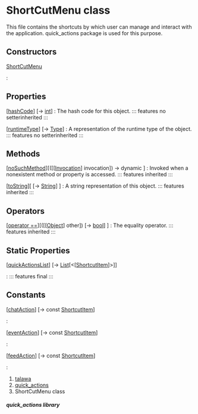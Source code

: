 
<div>

# ShortCutMenu class

</div>


This file contains the shortcuts by which user can manage and interact
with the application. quick_actions package is used for this purpose.



## Constructors

[ShortCutMenu](../constants_quick_actions/ShortCutMenu/ShortCutMenu.md)

:   



## Properties

[[hashCode](https://api.flutter.dev/flutter/dart-core/Object/hashCode.html)] [→ [int](https://api.flutter.dev/flutter/dart-core/int-class.html)]
:   The hash code for this object.
    ::: features
    no setterinherited
    :::

[[runtimeType](https://api.flutter.dev/flutter/dart-core/Object/runtimeType.html)] [→ [Type](https://api.flutter.dev/flutter/dart-core/Type-class.html)]
:   A representation of the runtime type of the object.
    ::: features
    no setterinherited
    :::



## Methods

[[noSuchMethod](https://api.flutter.dev/flutter/dart-core/Object/noSuchMethod.html)][([[[Invocation](https://api.flutter.dev/flutter/dart-core/Invocation-class.md)] invocation]) → dynamic ]
:   Invoked when a nonexistent method or property is accessed.
    ::: features
    inherited
    :::

[[toString](https://api.flutter.dev/flutter/dart-core/Object/toString.html)][ [→ [String](https://api.flutter.dev/flutter/dart-core/String-class.html)] ]
:   A string representation of this object.
    ::: features
    inherited
    :::



## Operators

[[operator ==](https://api.flutter.dev/flutter/dart-core/Object/operator_equals.html)][([[[Object](https://api.flutter.dev/flutter/dart-core/Object-class.md)] other]) [→ [bool](https://api.flutter.dev/flutter/dart-core/bool-class.html)] ]
:   The equality operator.
    ::: features
    inherited
    :::



## Static Properties

[[quickActionsList](../constants_quick_actions/ShortCutMenu/quickActionsList.md)] [→ [List](https://api.flutter.dev/flutter/dart-core/List-class.html)[\<[[ShortcutItem](https://pub.dev/documentation/quick_actions_platform_interface/1.1.0/quick_actions_platform_interface/ShortcutItem-class.html)]\>]]

:   ::: features
    final
    :::



## Constants

[[chatAction](../constants_quick_actions/ShortCutMenu/chatAction-constant.md)] [→ const [ShortcutItem](https://pub.dev/documentation/quick_actions_platform_interface/1.1.0/quick_actions_platform_interface/ShortcutItem-class.html)]

:   

[[eventAction](../constants_quick_actions/ShortCutMenu/eventAction-constant.md)] [→ const [ShortcutItem](https://pub.dev/documentation/quick_actions_platform_interface/1.1.0/quick_actions_platform_interface/ShortcutItem-class.html)]

:   

[[feedAction](../constants_quick_actions/ShortCutMenu/feedAction-constant.md)] [→ const [ShortcutItem](https://pub.dev/documentation/quick_actions_platform_interface/1.1.0/quick_actions_platform_interface/ShortcutItem-class.html)]

:   







1.  [talawa](../index.md)
2.  [quick_actions](../constants_quick_actions/)
3.  ShortCutMenu class

##### quick_actions library







